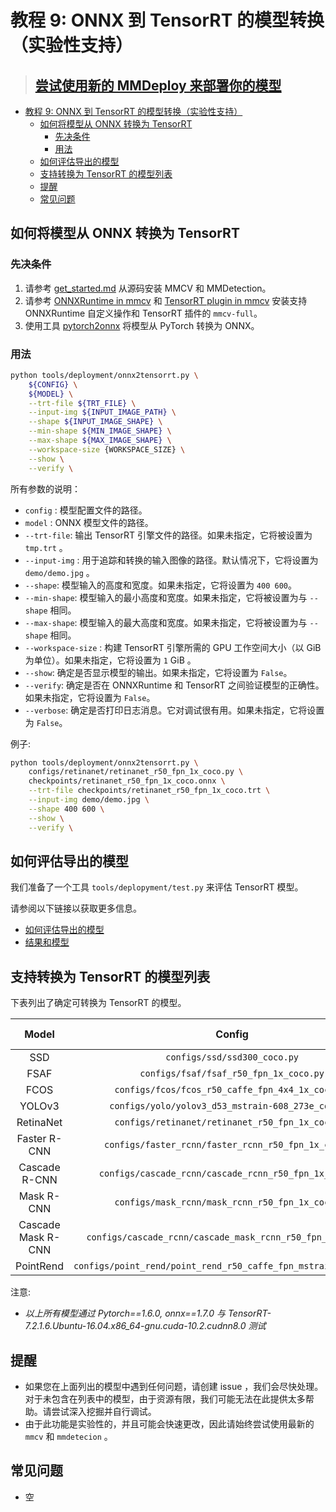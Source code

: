 # 教程 9: ONNX 到 TensorRT 的模型转换（实验性支持）


> ## [尝试使用新的 MMDeploy 来部署你的模型](https://mmdeploy.readthedocs.io/)

<!-- TOC -->

- [教程 9: ONNX 到 TensorRT 的模型转换（实验性支持）](#教程%209:%20ONNX%20到%20TensorRT%20的模型转换（实验性支持）)
  - [如何将模型从 ONNX 转换为 TensorRT](#如何将模型从%20ONNX%20转换为%20TensorRT)
    - [先决条件](#先决条件)
    - [用法](#用法)
  - [如何评估导出的模型](#如何评估导出的模型)
  - [支持转换为 TensorRT 的模型列表](#支持转换为%20TensorRT%20的模型列表)
  - [提醒](#提醒)
  - [常见问题](#常见问题)

<!-- TOC -->

## 如何将模型从 ONNX 转换为 TensorRT

### 先决条件

1. 请参考 [get_started.md](https://mmdetection.readthedocs.io/en/latest/get_started.html) 从源码安装 MMCV 和 MMDetection。
2. 请参考 [ONNXRuntime in mmcv](https://mmcv.readthedocs.io/en/latest/deployment/onnxruntime_op.html) 和 [TensorRT plugin in mmcv](https://github.com/open-mmlab/mmcv/blob/master/docs/en/deployment/tensorrt_plugin.md/) 安装支持 ONNXRuntime 自定义操作和 TensorRT 插件的 `mmcv-full`。
3. 使用工具 [pytorch2onnx](https://mmdetection.readthedocs.io/en/latest/tutorials/pytorch2onnx.html) 将模型从 PyTorch 转换为 ONNX。

### 用法

```bash
python tools/deployment/onnx2tensorrt.py \
    ${CONFIG} \
    ${MODEL} \
    --trt-file ${TRT_FILE} \
    --input-img ${INPUT_IMAGE_PATH} \
    --shape ${INPUT_IMAGE_SHAPE} \
    --min-shape ${MIN_IMAGE_SHAPE} \
    --max-shape ${MAX_IMAGE_SHAPE} \
    --workspace-size {WORKSPACE_SIZE} \
    --show \
    --verify \
```

所有参数的说明：

- `config` : 模型配置文件的路径。
- `model` : ONNX 模型文件的路径。
- `--trt-file`: 输出 TensorRT 引擎文件的路径。如果未指定，它将被设置为 `tmp.trt` 。
- `--input-img` : 用于追踪和转换的输入图像的路径。默认情况下，它将设置为 `demo/demo.jpg` 。
- `--shape`: 模型输入的高度和宽度。如果未指定，它将设置为 `400 600`。
- `--min-shape`: 模型输入的最小高度和宽度。如果未指定，它将被设置为与 `--shape` 相同。
- `--max-shape`: 模型输入的最大高度和宽度。如果未指定，它将被设置为与 `--shape` 相同。
- `--workspace-size` : 构建 TensorRT 引擎所需的 GPU 工作空间大小（以 GiB 为单位）。如果未指定，它将设置为 `1` GiB 。
- `--show`: 确定是否显示模型的输出。如果未指定，它将设置为 `False`。
- `--verify`: 确定是否在 ONNXRuntime 和 TensorRT 之间验证模型的正确性。如果未指定，它将设置为 `False`。
- `--verbose`: 确定是否打印日志消息。它对调试很有用。如果未指定，它将设置为 `False`。

例子:

```bash
python tools/deployment/onnx2tensorrt.py \
    configs/retinanet/retinanet_r50_fpn_1x_coco.py \
    checkpoints/retinanet_r50_fpn_1x_coco.onnx \
    --trt-file checkpoints/retinanet_r50_fpn_1x_coco.trt \
    --input-img demo/demo.jpg \
    --shape 400 600 \
    --show \
    --verify \
```

## 如何评估导出的模型

我们准备了一个工具 `tools/deplopyment/test.py` 来评估 TensorRT 模型。

请参阅以下链接以获取更多信息。

- [如何评估导出的模型](pytorch2onnx.md#how-to-evaluate-the-exported-models)
- [结果和模型](pytorch2onnx.md#results-and-models)

## 支持转换为 TensorRT 的模型列表

下表列出了确定可转换为 TensorRT 的模型。

|    Model     |                        Config                        | Dynamic Shape | Batch Inference | Note  |
| :----------: | :--------------------------------------------------: | :-----------: | :-------------: | :---: |
|     SSD      |             `configs/ssd/ssd300_coco.py`             |       Y       |        Y        |       |
|     FSAF     |        `configs/fsaf/fsaf_r50_fpn_1x_coco.py`        |       Y       |        Y        |       |
|     FCOS     |   `configs/fcos/fcos_r50_caffe_fpn_4x4_1x_coco.py`   |       Y       |        Y        |       |
|    YOLOv3    |  `configs/yolo/yolov3_d53_mstrain-608_273e_coco.py`  |       Y       |        Y        |       |
|  RetinaNet   |   `configs/retinanet/retinanet_r50_fpn_1x_coco.py`   |       Y       |        Y        |       |
| Faster R-CNN | `configs/faster_rcnn/faster_rcnn_r50_fpn_1x_coco.py` |       Y       |        Y        |       |
| Cascade R-CNN| `configs/cascade_rcnn/cascade_rcnn_r50_fpn_1x_coco.py` |   Y    |   Y        |       |
|  Mask R-CNN  |   `configs/mask_rcnn/mask_rcnn_r50_fpn_1x_coco.py`   |       Y       |        Y        |       |
| Cascade Mask R-CNN  |   `configs/cascade_rcnn/cascade_mask_rcnn_r50_fpn_1x_coco.py`   |       Y       |        Y        |       |
|  PointRend   | `configs/point_rend/point_rend_r50_caffe_fpn_mstrain_1x_coco.py` |   Y    |   Y        |       |

注意:

- *以上所有模型通过 Pytorch==1.6.0, onnx==1.7.0 与 TensorRT-7.2.1.6.Ubuntu-16.04.x86_64-gnu.cuda-10.2.cudnn8.0 测试*

## 提醒

- 如果您在上面列出的模型中遇到任何问题，请创建 issue ，我们会尽快处理。对于未包含在列表中的模型，由于资源有限，我们可能无法在此提供太多帮助。请尝试深入挖掘并自行调试。
- 由于此功能是实验性的，并且可能会快速更改，因此请始终尝试使用最新的 `mmcv` 和 `mmdetecion` 。

## 常见问题

- 空
